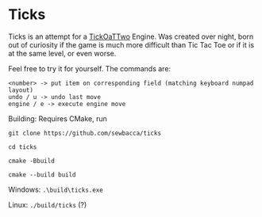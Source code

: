 
# Ticks

Ticks is an attempt for a [TickOaTTwo](https://www.youtube.com/watch?v=ePxrVU4M9uA) Engine.
Was created over night, born out of curiosity if the game is much more difficult than Tic Tac Toe or
if it is at the same level, or even worse.

Feel free to try it for yourself.
The commands are:
```
<number> -> put item on corresponding field (matching keyboard numpad layout)
undo / u -> undo last move
engine / e -> execute engine move
```

Building:
Requires CMake, run

`git clone https://github.com/sewbacca/ticks`

`cd ticks`

`cmake -Bbuild`

`cmake --build build`

Windows:
`.\build\ticks.exe`

Linux:
`./build/ticks` (?)